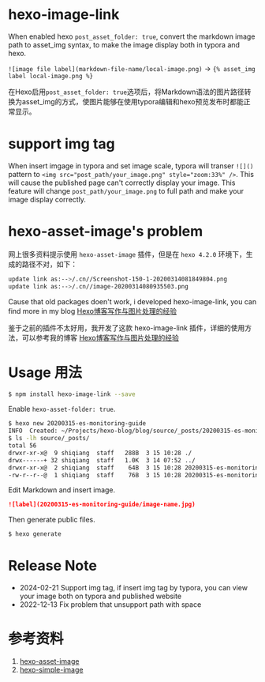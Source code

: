 # hexo-image-link 

When enabled hexo `post_asset_folder: true`, convert the markdown image path to asset_img syntax, to make the image display both in typora and hexo.

`![image file label](markdown-file-name/local-image.png)` -> `{% asset_img label local-image.png %}`

在Hexo启用`post_asset_folder: true`选项后，将Markdown语法的图片路径转换为asset_img的方式，使图片能够在使用typora编辑和hexo预览发布时都能正常显示。

# support img tag

When insert imgage in typora and set image scale, typora will transer `![]()` pattern to `<img src="post_path/your_image.png" style="zoom:33%" />`.
This will cause the published page can't correctly display your image.
This feature will change `post_path/your_image.png` to full path and make your image display correctly.

# hexo-asset-image's problem

网上很多资料提示使用 `hexo-asset-image` 插件，但是在 `hexo 4.2.0` 环境下，生成的路径不对，如下：

```sh
update link as:-->/.cn//Screenshot-150-1-20200314081849804.png
update link as:-->/.cn//image-20200314080935503.png
```

Cause that old packages doen't work, i developed hexo-image-link, you can find more in my blog [Hexo博客写作与图片处理的经验](http://edulinks.cn/2020/03/14/20200314-write-hexo-with-typora/)

鉴于之前的插件不太好用，我开发了这款 hexo-image-link 插件，详细的使用方法，可以参考我的博客 [Hexo博客写作与图片处理的经验](http://edulinks.cn/2020/03/14/20200314-write-hexo-with-typora/)


# Usage 用法

```sh
$ npm install hexo-image-link --save
```

Enable `hexo-asset-folder: true`. 

```sh
$ hexo new 20200315-es-monitoring-guide
INFO  Created: ~/Projects/hexo-blog/blog/source/_posts/20200315-es-monitoring-guide.md
$ ls -lh source/_posts/
total 56
drwxr-xr-x@  9 shiqiang  staff   288B  3 15 10:28 ./
drwx------+ 32 shiqiang  staff   1.0K  3 14 07:52 ../
drwxr-xr-x@  2 shiqiang  staff    64B  3 15 10:28 20200315-es-monitoring-guide/
-rw-r--r--@  1 shiqiang  staff    76B  3 15 10:28 20200315-es-monitoring-guide.md
```

Edit Markdown and insert image.
```markdown
![label](20200315-es-monitoring-guide/image-name.jpg)
```

Then generate public files.
```sh
$ hexo generate
```

# Release Note
* 2024-02-21    Support img tag, if insert img tag by typora, you can view your image both on typora and published website
* 2022-12-13    Fix problem that unsupport path with space

# 参考资料
1. [hexo-asset-image](https://github.com/xcodebuild/hexo-asset-image)
2. [hexo-simple-image](https://github.com/Aragakiiii/hexo-simple-image)
